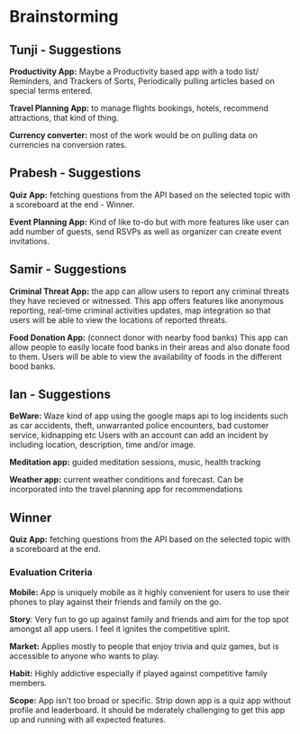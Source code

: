 # Brainstorming

## Tunji - Suggestions

**Productivity App:** Maybe a Productivity based app with a todo list/ Reminders, and Trackers of Sorts, Periodically pulling articles based on special terms entered.

**Travel Planning App:** to manage flights bookings, hotels, recommend attractions, that kind of thing.

**Currency converter:** most of the work would be on pulling data on currencies na conversion rates.

## Prabesh - Suggestions

**Quiz App:** fetching questions from the API based on the selected topic with a scoreboard at the end - Winner.

**Event Planning App:** Kind of like to-do but with more features like user can add number of guests, send RSVPs as well as organizer can create event invitations.

## Samir - Suggestions

**Criminal Threat App:** the app can allow users to report any criminal threats they have recieved or witnessed. This app offers features like anonymous reporting, real-time criminal activities updates, map integration so that users will be able to view the locations of reported threats.

**Food Donation App:** (connect donor with nearby food banks) This app can allow people to easily locate food banks in their areas and also donate food to them. Users will be able to view the availability of foods in the different bood banks.
 
 ## Ian - Suggestions
 
**BeWare:** Waze kind of app using the google maps api to log incidents such as car accidents, theft, unwarranted police encounters, bad customer service, kidnapping etc Users with an account can add an incident by including location, description, time and/or image.

**Meditation app:** guided meditation sessions, music, health tracking

**Weather app:** current weather conditions and forecast. Can be incorporated into the travel planning app for recommendations 
 
 
## Winner
 
**Quiz App:** fetching questions from the API based on the selected topic with a scoreboard at the end.

### Evaluation Criteria

**Mobile:** App is uniquely mobile as it highly convenient for users to use their phones to play against their friends and family on the go.

**Story**: Very fun to go up against family and friends and aim for the top spot amongst all app users. I feel it ignites the competitive spirit.

**Market:** Applies mostly to people that enjoy trivia and quiz games, but is accessible to anyone who wants to play.

**Habit:** Highly addictive especially if played against competitive family members.

**Scope:** App isn’t too broad or specific. Strip down app is a quiz app without profile and leaderboard. It should be mderately challenging to get this app up and running with all expected features.
